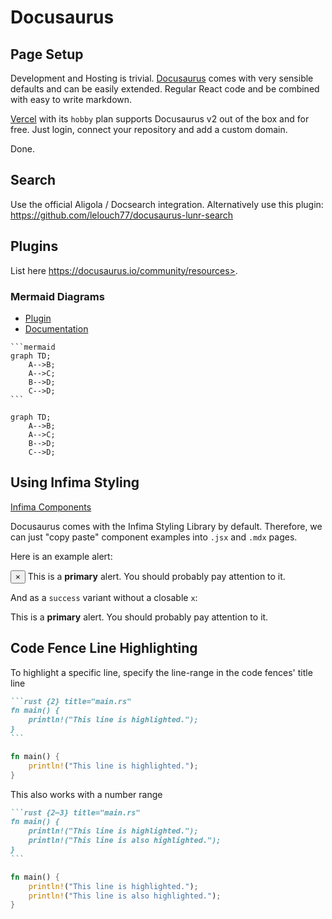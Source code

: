 # Docusaurus

## Page Setup

Development and Hosting is trivial. [Docusaurus](https://docusaurus.io/docs) comes with very sensible defaults and can
be easily extended.
Regular React code and be combined with easy to write markdown.

[Vercel](https://vercel.com) with its `hobby` plan supports Docusaurus v2 out of the box and for free. Just login,
connect your repository and add a custom domain.

Done.

## Search

Use the official Aligola / Docsearch integration. Alternatively use this
plugin: https://github.com/lelouch77/docusaurus-lunr-search

## Plugins

List here https://docusaurus.io/community/resources>.

### Mermaid Diagrams

- [Plugin](https://github.com/sjwall/mdx-mermaid)
- [Documentation](https://mermaid-js.github.io/mermaid)

````
```mermaid
graph TD;
    A-->B;
    A-->C;
    B-->D;
    C-->D;
```
````

```mermaid
graph TD;
    A-->B;
    A-->C;
    B-->D;
    C-->D;
```

## Using Infima Styling

[Infima Components](https://infima.dev/docs/components)

Docusaurus comes with the Infima Styling Library by default. Therefore, we can just "copy paste" component examples into
`.jsx` and `.mdx` pages.

Here is an example alert:

<div class="alert alert--primary" role="alert">
    <button aria-label="Close" class="clean-btn close" type="button"><span aria-hidden="true">×</span></button>
    This is a <strong>primary</strong> alert. You should probably pay attention to it.
</div>

And as a `success` variant without a closable `x`:

<div class="alert alert--success" role="alert">
    This is a <strong>primary</strong> alert. You should probably pay attention to it.
</div>

## Code Fence Line Highlighting

To highlight a specific line, specify the line-range in the code fences' title line

````markdown title="code fence block"
```rust {2} title="main.rs"
fn main() {
    println!("This line is highlighted.");
}
```
````

```rust {2} title="main.rs"
fn main() {
    println!("This line is highlighted.");
}
```

This also works with a number range

````markdown title="code fence block"
```rust {2–3} title="main.rs"
fn main() {
    println!("This line is highlighted.");
    println!("This line is also highlighted.");
}
```
````

```rust {2-3} title="main.rs"
fn main() {
    println!("This line is highlighted.");
    println!("This line is also highlighted.");
}
```
